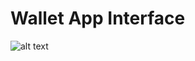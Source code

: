 # Wallet App Interface


![alt text](https://github.com/huiyi-see/walletApp.git/master/image.jpg?raw=true)
